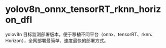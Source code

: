 # yolov8n_onnx_tensorRT_rknn_horizon_dfl
yolov8n 目标监测部署版本，便于移植不同平台（onnx、tensorRT、rknn、Horizon），全网部署最简单、速度最快的部署方式。

